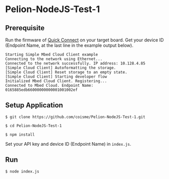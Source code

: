 # Pelion-NodeJS-Test-1

## Prerequisite

Run the firmware of [Quick Connect](https://cloud.mbed.com/quick-start) on your target board. Get your device ID (Endpoint Name, at the last line in the example output below).

```
Starting Simple Mbed Cloud Client example
Connecting to the network using Ethernet...
Connected to the network successfully. IP address: 10.128.4.85
[Simple Cloud Client] Autoformatting the storage.
[Simple Cloud Client] Reset storage to an empty state.
[Simple Cloud Client] Starting developer flow
Initialized Mbed Cloud Client. Registering...
Connected to Mbed Cloud. Endpoint Name: 0165885edb66000000000001001002ef
```

## Setup Application

`$ git clone https://github.com/coisme/Pelion-NodeJS-Test-1.git`

`$ cd Pelion-NodeJS-Test-1`

`$ npm install`

Set your API key and device ID (Endpoint Name) in `index.js`.

## Run

`$ node index.js`
